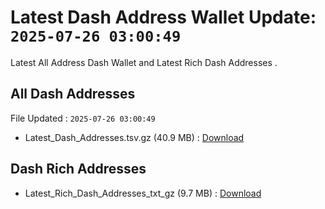 # Latest Dash Address Wallet Update: `2025-07-26 03:00:49`

Latest All Address Dash Wallet and Latest Rich Dash Addresses .

## All Dash Addresses

File Updated : `2025-07-26 03:00:49`

- Latest_Dash_Addresses.tsv.gz (40.9 MB) : [Download](https://github.com/Pymmdrza/Rich-Address-Wallet/releases/tag/Dash)

## Dash Rich Addresses

- Latest_Rich_Dash_Addresses_txt_gz (9.7 MB) : [Download](https://github.com/Pymmdrza/Rich-Address-Wallet/releases/tag/Dash)
